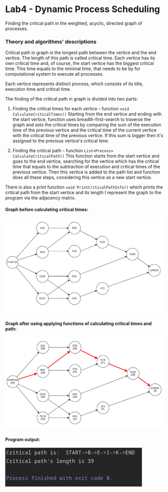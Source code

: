 # Lab4 - Dynamic Process Scheduling

Finding the critical path in the weighted, acyclic, directed graph of processes.

### Theory and algorithms' descriptions
Critical path in graph is the longest path between the vertice and the end vertice.
The length of this path is called critical time. Each vertice has its own critical time and, of course,
the start vertice has the biggest critical time. This time equals to the minimal time, that needs to be by for computational
system to execute all processes.

Each vertice represents distinct process, which consists of its title, execution time and critical time.

The finding of the critical path in graph is divided into two parts:
1) Finding the critical times for each vertice - function `void CalculateCriticalTimes()`
Starting from the end vertice and ending with the start vertice, function uses breadth-first-search to traverse the graph
and sets the critical times by comparing the sum of the execution time of the previous vertice and the critical time of the current vertice with the critical time of the 
previous vertice. If this sum is bigger then it's assigned to the previous vertice's critical time.

2) Finding the critical path - function `List<Process> CalculateCriticalPath()`
This function starts from the start vertice and goes to the end vertice, searching for the vertice which has the critical time that 
equals to the subtraction of execution and critical times of the previous vertice. Then this vertice is added to the path list and function does all these steps, considering this vertice as a new start vertice.

There is also a print function `void PrintCriticalPathInfo()` which prints the critical path from the start vertice and its length
I represent the graph to the program via the adjacency matrix.

#### Graph before calculating critical times:
![](img/Screenshot_20201202_171917.png)

#### Graph after using applying functions of calculating critical times and path:
![](img/Screenshot_20201202_173000.png)

#### Program output:
![](img/Screenshot_20201202_175845.png)
